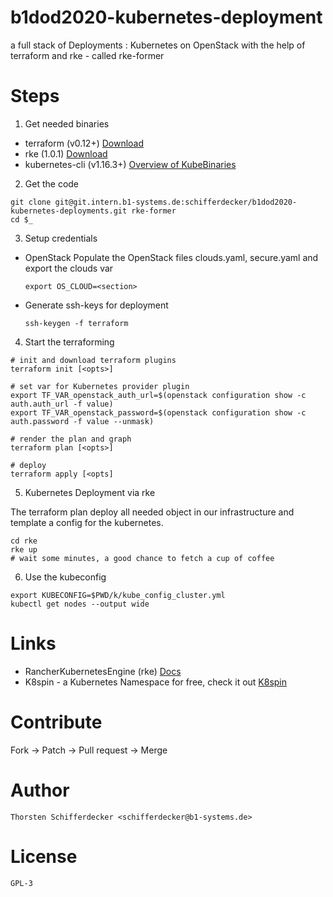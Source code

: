 # b1dod2020-kubernetes-deployment

a full stack of Deployments : Kubernetes on OpenStack with the help of terraform and rke - called rke-former

# Steps

1) Get needed binaries

- terraform (v0.12+) [Download](https://www.terraform.io/downloads.html)
- rke (1.0.1) [Download](https://github.com/rancher/rke/releases/tag/v1.0.1)
- kubernetes-cli (v1.16.3+) [Overview of KubeBinaries](https://downloadkubernetes.com)

2) Get the code

```bash=
git clone git@git.intern.b1-systems.de:schifferdecker/b1dod2020-kubernetes-deployments.git rke-former
cd $_
```

3) Setup credentials 

- OpenStack
  Populate the OpenStack files clouds.yaml, secure.yaml and export the clouds var

  ```bash=
  export OS_CLOUD=<section>
  ```

- Generate ssh-keys for deployment

  ```bash=
  ssh-keygen -f terraform
  ```

4) Start the terraforming

```
# init and download terraform plugins
terraform init [<opts>]

# set var for Kubernetes provider plugin
export TF_VAR_openstack_auth_url=$(openstack configuration show -c auth.auth_url -f value)
export TF_VAR_openstack_password=$(openstack configuration show -c auth.password -f value --unmask)

# render the plan and graph 
terraform plan [<opts>]

# deploy
terraform apply [<opts]
```

5) Kubernetes Deployment via rke

The terraform plan deploy all needed object in our infrastructure and template a config for the 
kubernetes.

```bash=
cd rke
rke up
# wait some minutes, a good chance to fetch a cup of coffee
```

6) Use the kubeconfig

```bash=
export KUBECONFIG=$PWD/k/kube_config_cluster.yml
kubectl get nodes --output wide
```

# Links

- RancherKubernetesEngine (rke) [Docs](https://rancher.com/docs/rke/latest/)
- K8spin - a Kubernetes Namespace for free, check it out [K8spin](https://k8spin.cloud/)


# Contribute

Fork -> Patch -> Pull request -> Merge

# Author

`Thorsten Schifferdecker <schifferdecker@b1-systems.de>`

# License

`GPL-3`

